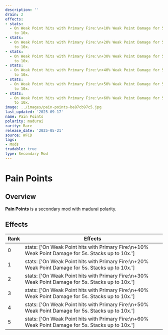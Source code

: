 ```yaml
---
description: ''
drain: 2
effects:
- stats:
  - On Weak Point hits with Primary Fire:\n+10% Weak Point Damage for 5s. Stacks up
    to 10x.
- stats:
  - On Weak Point hits with Primary Fire:\n+20% Weak Point Damage for 5s. Stacks up
    to 10x.
- stats:
  - On Weak Point hits with Primary Fire:\n+30% Weak Point Damage for 5s. Stacks up
    to 10x.
- stats:
  - On Weak Point hits with Primary Fire:\n+40% Weak Point Damage for 5s. Stacks up
    to 10x.
- stats:
  - On Weak Point hits with Primary Fire:\n+50% Weak Point Damage for 5s. Stacks up
    to 10x.
- stats:
  - On Weak Point hits with Primary Fire:\n+60% Weak Point Damage for 5s. Stacks up
    to 10x.
image: ../images/pain-points-be87cb97c5.jpg
last_updated: '2025-09-17'
name: Pain Points
polarity: madurai
rarity: Rare
release_date: '2025-05-21'
source: WFCD
tags:
- Mods
tradable: true
type: Secondary Mod
---
```


# Pain Points

## Overview

**Pain Points** is a secondary mod with madurai polarity.

## Effects

| Rank | Effects |
|------|----------|
| 0 | stats: ['On Weak Point hits with Primary Fire:\\n+10% Weak Point Damage for 5s. Stacks up to 10x.'] |
| 1 | stats: ['On Weak Point hits with Primary Fire:\\n+20% Weak Point Damage for 5s. Stacks up to 10x.'] |
| 2 | stats: ['On Weak Point hits with Primary Fire:\\n+30% Weak Point Damage for 5s. Stacks up to 10x.'] |
| 3 | stats: ['On Weak Point hits with Primary Fire:\\n+40% Weak Point Damage for 5s. Stacks up to 10x.'] |
| 4 | stats: ['On Weak Point hits with Primary Fire:\\n+50% Weak Point Damage for 5s. Stacks up to 10x.'] |
| 5 | stats: ['On Weak Point hits with Primary Fire:\\n+60% Weak Point Damage for 5s. Stacks up to 10x.'] |

